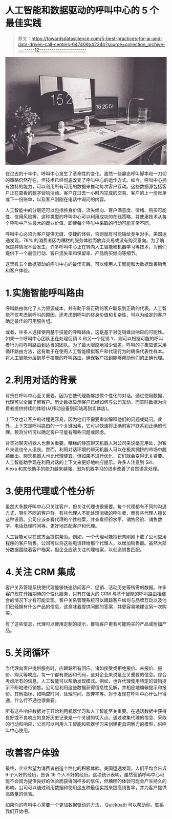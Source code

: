 # 人工智能和数据驱动的呼叫中心的 5 个最佳实践

> 原文：<https://towardsdatascience.com/5-best-practices-for-ai-and-data-driven-call-centers-647406b4234b?source=collection_archive---------12----------------------->

![](img/8b25bfbb57321292f0f9bdb6f36352ac.png)

在过去的十年中，呼叫中心发生了革命性的变化。虽然一些静态呼叫脚本和一刀切的策略仍然存在，但技术已经彻底改变了呼叫中心的运作方式。如今，呼叫中心拥有独特的能力，可以利用所有可用的数据来推动每次客户互动。这些数据源包括客户正在查看的数字营销活动、客户在过去一小时内完成的交易、客户的上一份账单或下一份账单，以及客户刚刚在电话中询问的内容。

人工智能中的分层还可以包括终身价值、流失倾向、客户满意度、情绪、购买可能性、信用风险等。这种类型的呼叫中心可以利用成功的在线策略，并使用技术从每个呼叫中产生最大的商业价值，即使每个呼叫中采取的行动可能非常不同。

呼叫中心必须为客户提供无缝、便捷的体验，否则就有可能输给竞争对手。美国运通发现，78% 的消费者因为糟糕的服务体验而放弃交易或没有购买意向。为了确保这种情况不会发生，许多呼叫中心正在转向人工智能和机器学习等技术，为他们提供下一个最佳行动、客户流失率和保留率、产品购买倾向等细节。

这里有五个数据驱动的呼叫中心的最佳实践，可以使用人工智能和大数据改善销售和客户体验。

# 1.实施智能呼叫路由

呼叫路由优化了人力资源成本，并有助于将正确的客户联系到正确的代表。人工智能不仅考虑到呼叫的原因，还考虑到呼叫的终身价值和复杂性，可以为给定的客户确定最佳的可用服务组。

或者，许多人选择使用基于技能的呼叫路由，这是基于对促销做出响应的可能性。如果一个呼叫中心团队正在处理促销 X 和另一个促销 Y，则可以根据可能的呼叫者行为将呼叫路由到适当的团队。为了最大限度地减少偏差，呼叫的子集应该采用循环路由方法，这有助于在使用人工智能模拟客户和代理行为时确保代表性样本。将人工智能分层到基于技能的呼叫路由，确保客户找到能够帮助他们的正确代理。

# 2.利用对话的背景

背景在呼叫中心至关重要，因为它使代理能够提供个性化的对话。通过使用数据，代理可以全面了解客户。历史数据显示客户已经如何与公司互动，而实时数据为消费者提供持续的体验(从移动设备到网站再到实体店)。

上下文也让客户的过程更容易，因为他们不需要重新解释他们的问题或疑问。此外，上下文是呼叫路由的一个关键因素，它可以快速将正确的客户联系到正确的代理。预测分析可以确定客户可能有哪些问题或顾虑。

背景对聊天机器人也至关重要。糟糕的静态聊天机器人对公司来说毫无用处，对客户来说也令人沮丧。然而，利用对话环境的聊天机器人可以在极其拥挤的市场中脱颖而出。聊天机器人也比代理便宜，但如果不进行优化，它们就会变得无关紧要。人工智能助手现在利用对话的上下文来更好地响应提示。许多人注意到 Siri、Alexa 和其他助手的能力越来越强，因为机器学习的进步改善了自然语言处理。

# 3.使用代理或个性分析

虽然大多数呼叫中心只关注客户，但关注代理也很重要。每个代理都有不同的沟通方式，吸引不同的客户群。有些代理人不能处理消极的呼叫者，而有些代理人擅长这种设置。公司应该查看代理的个性档案，并查看经验水平、销售经验、销售数字、电话处理时间等。更好地匹配客户和代理。

人工智能可以在这方面提供帮助。例如，一个代理可能擅长向刚刚下载了公司应用程序的客户销售。公司可以将这些电话转给那个代理人，以增加销售额。虽然大部分数据围绕着客户档案，但企业应该关注代理档案，以创造销售匹配。

# 4.关注 CRM 集成

客户关系管理系统使代理能够快速访问客户、促销、活动历史等所需的数据。许多客户现在开始期待的个性化服务，只有在强大的 CRM 与基于智能的呼叫路由相结合的情况下才有可能实现。客户关系管理系统可以跟踪客户如何与品牌互动以及他们已经拥有什么产品的信息，这意味着提供问题的答案，并更容易地建议另一次购买。

有了这些信息，代理可以使用定制的提示，推销客户更有可能购买的产品或附加产品。

# 5.关闭循环

当代理向客户提供服务时，应跟踪所有回应。诸如接受或拒绝报价、未报价、报价、购买等响应。每一个都有原因和代码，这对企业来说是至关重要的信息。综合考虑所有的信息，人工智能可以帮助发现模式。例如，也许代理使用特定的营销提示不断地进行销售。公司应利用这些数据获得信息性见解，并相应地编辑提示和报价。其他指标，如响应时间、处理时间、放弃率等。对于发现在呼叫中心什么行得通，什么行不通也很重要。

所有这些响应数据对于开始利用机器学习和人工智能至关重要。在通话数据中获得良好或不良响应的良好历史记录是一个关键的切入点。通过收集代理的信息、采取的行动和响应，公司可以利用人工智能和机器学习来创建更具洞察力的模型，供呼叫中心使用。

# 改善客户体验

最终，企业希望为消费者创造个性化的积极体验。美国运通发现，人们平均会告诉 9 个人好的经历，告诉 16 个人不好的经历。这项统计表明，虽然营销呼叫中心可能不会因为提供良好的体验而获得同样多的信任，但糟糕的体验可能会产生持久的影响。公司可以通过利用数据和使用这五种最佳实践来提高销售率，并为客户提供高质量的体验。

如果你的呼叫中心需要一个更加数据驱动的方法， [Quickpath](https://www.quickpath.com/contact-us) 可以帮助你。联系我们开始吧。